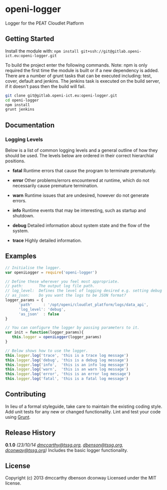 # openi-logger

Logger for the PEAT Cloudlet Platform

## Getting Started
Install the module with: `npm install git+ssh://git@gitlab.openi-ict.eu:openi-logger.git`

To build the project enter the following commands. Note: npm is only required the first time the module is built or if a new dependency is added. There are a number of grunt tasks that can be executed including: test, cover, default and jenkins. The jenkins task is executed on the build server, if it doesn't pass then the build will fail.

```bash
git clone git@gitlab.openi-ict.eu:openi-logger.git
cd openi-logger
npm install
grunt jenkins
```

## Documentation

### Logging Levels

Below is a list of common logging levels and a general outline of how they should be used. 
The levels below are ordered in their correct hierarchial positions.

*  __fatal__
   Runtime errors that cause the program to terminate prematurely.

*  __error__
   Other problems/errors encountered at runtime, which do not necessarily cause premature termination.

*  __warn__
   Runtime issues that are undesired, however do not generate errors.

*  __info__
   Runtime events that may be interesting, such as startup and shutdown.

*  __debug__
   Detailed information about system state and the flow of the system.

*  __trace__
   Highly detailed information.

## Examples

```javascript
// Initialise the logger.
var openiLogger = require('openi-logger')

// Define these wherever you feel most appropriate.
// path:       The output log file path.
// log_level:  Defines the level of logging desired e.g. setting debug will not record trace messages but will record debug and everything higher(see above).
// as_json:    Do you want the logs to be JSON format?
logger_params = {
      'path'     : '/opt/openi/cloudlet_platform/logs/data_api',
      'log_level': 'debug',
      'as_json'  : false
}

// You can configure the logger by passing parameters to it.
var init = function(logger_params){
   this.logger = openiLogger(logger_params)
}

// Below shows how to use the logger.
this.logger.log('trace', 'this is a trace log message')
this.logger.log('debug', 'this is a debug log message')
this.logger.log('info',  'this is an info log message')
this.logger.log('warn',  'this is an warn log message')
this.logger.log('error', 'this is an error log message')
this.logger.log('fatal', 'this is a fatal log message')
```

## Contributing
In lieu of a formal styleguide, take care to maintain the existing coding style. Add unit tests for any new or changed functionality. Lint and test your code using [Grunt](http://gruntjs.com/).

## Release History
**0.1.0** *(23/10/14 dmccarthy@tssg.org, dbenson@tssg.org, dconway@tssg.org)* Includes the basic logger functionality.

## License
Copyright (c) 2013 dmccarthy dbenson dconway
Licensed under the MIT license.
